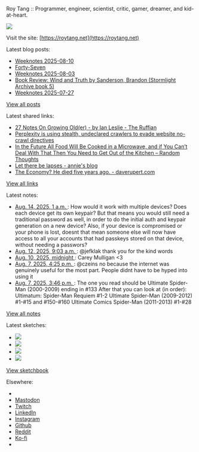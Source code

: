 Roy Tang :: Programmer, engineer, scientist, critic, gamer, dreamer, and kid-at-heart.

![](https://roytang.net/static/img/profile.jpg)

Visit the site: [https://roytang.net](https://roytang.net)

Latest blog posts:

- [Weeknotes 2025-08-10](https://roytang.net/2025/08/weeknotes-08-10/)
- [Forty-Seven](https://roytang.net/2025/08/forty-seven/)
- [Weeknotes 2025-08-03](https://roytang.net/2025/08/weeknotes-08-03/)
- [Book Review: Wind and Truth by Sanderson, Brandon (Stormlight Archive book 5)](https://roytang.net/2025/08/wind-and-truth/)
- [Weeknotes 2025-07-27](https://roytang.net/2025/07/weeknotes-07-27/)

[View all posts](https://roytang.net/blog)

Latest shared links:

- [27 Notes On Growing Old(er) - by Ian Leslie - The Ruffian](https://roytang.net/2025/08/3bcda98d1ff0478d7ebe7e43f14bf26a/)
- [Perplexity is using stealth, undeclared crawlers to evade website no-crawl directives](https://roytang.net/2025/08/03eaaf4796dd676ab94c143c02f8e5c0/)
- [In the Future All Food Will Be Cooked in a Microwave, and if You Can’t Deal With That Then You Need to Get Out of the Kitchen – Random Thoughts](https://roytang.net/2025/08/2e90530a2c0c168472d01c6a1bc66b0d/)
- [Let there be lapses - annie&#x27;s blog](https://roytang.net/2025/08/4dd44f4bd6099ab497a573e5f9774ecb/)
- [The Economy? He died five years ago. - daverupert.com](https://roytang.net/2025/08/04cc6bff50bf7e16a6a976dab8698df3/)

[View all links](https://roytang.net/links)

Latest notes:

- [Aug. 14, 2025, 1 a.m. ](https://roytang.net/2025/08/n8hxwde/): How would it work with multiple devices? Does each device get its own keypair? But that means you would still need a traditional password as well, in order to do the initial auth and keypair generation on a new device? Also, if your device is compromised or your phone is lost, doesnt that mean someone else will now have access to all your accounts that had passkeys stored on that device, without needing a passwors?
- [Aug. 12, 2025, 9:03 a.m. ](https://roytang.net/2025/08/115013098310132945/): @jefklak thank you for the kind words
- [Aug. 10, 2025, midnight ](https://roytang.net/2025/08/n7slqms/): Carey Mulligan &lt;3
- [Aug. 7, 2025, 4:25 p.m. ](https://roytang.net/2025/08/114986524818022131/): @czeins no because the internet was genuinely useful for the most part. People didnt have to be hyped into using it
- [Aug. 7, 2025, 3:46 p.m. ](https://roytang.net/2025/08/n7dnuvi/): The one you read should be Ultimate Spider-Man (2000-2009) ending in #133 After that you can look at (in order): Ultimatum: Spider-Man Requiem #1-2 Ultimate Spider-Man (2009-2012) #1-#15 and #150-#160 Ultimate Comics Spider-Man (2011-2013) #1-#28

[View all notes](https://roytang.net/notes)

Latest sketches:


- ![](https://roytang.net/media/cache/32/e6/32e6bccc49e8369f7e33d4b393e24821.jpg)
- ![](https://roytang.net/media/cache/6d/bb/6dbb65d9198fe1692eed00385ef079c4.jpg)
- ![](https://roytang.net/media/cache/55/78/5578c142afd534e31f9723865e041b14.jpg)
- ![](https://roytang.net/media/cache/ab/48/ab48f5f9b0480e3f07e72a0a6795f014.jpg)

[View sketchbook](https://roytang.net/albums/sketchbook)


Elsewhere:

- []()
- [Mastodon](https://indieweb.social/@roytang)
- [Twitch](https://twitch.tv/twitchyroy)
- [LinkedIn](https://www.linkedin.com/in/roytang)
- [Instagram](https://instagram.com/roytang0400)
- [Github](https://github.com/roytang)
- [Reddit](https://reddit.com/u/hungryroy)
- [Ko-fi](https://ko-fi.com/roytang)
- [](mailto:hello@roytang.net)